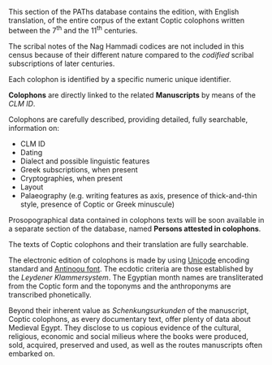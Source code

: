 This section of the PAThs database contains the edition, with English translation, of the entire corpus of the extant Coptic colophons written between the 7<sup>th</sup> and the 11<sup>th</sup> centuries.

The scribal notes of the Nag Hammadi codices are not included in this census because of their different nature compared to the *codified* scribal subscriptions of later centuries.

Each colophon is identified by a specific numeric unique identifier.

**Colophons** are directly linked to the related **Manuscripts** by means of the *CLM ID*.

Colophons are carefully described, providing detailed, fully searchable, information on:
- CLM ID
- Dating
- Dialect and possible linguistic features
- Greek subscriptions, when present
- Cryptographies, when present
- Layout
- Palaeography (e.g. writing features as axis, presence of thick-and-thin style, presence of Coptic or Greek minuscule)

Prosopographical data contained in colophons texts will be soon available in a separate section of the database, named **Persons attested in colophons**.

The texts of Coptic colophons and their translation are fully searchable.

The electronic edition of colophons is made by using [Unicode](https://unicode.org) encoding standard and [Antinoou font](https://www.evertype.com/fonts/coptic/). The ecdotic criteria are those established by the *Leydener Klammersystem*. The Egyptian month names are transliterated from the Coptic form and the toponyms and the anthroponyms are transcribed phonetically.

Beyond their inherent value as *Schenkungsurkunden* of the manuscript, Coptic colophons, as every documentary text, offer plenty of data about Medieval Egypt. They disclose to us copious evidence of the cultural, religious, economic and social milieus where the books were produced, sold, acquired, preserved and used, as well as the routes manuscripts often embarked on.
